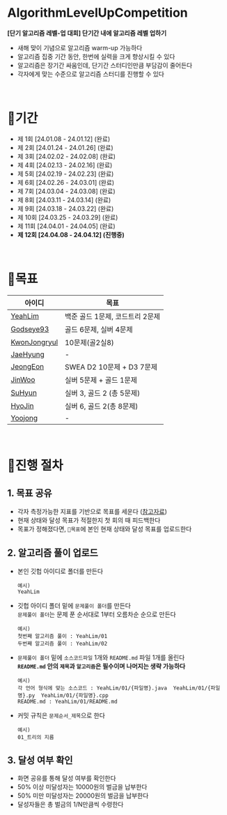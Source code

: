 # AlgorithmLevelUpCompetition
**[단기 알고리즘 레벨-업 대회] 단기간 내에 알고리즘 레벨 업하기**
- 새해 맞이 기념으로 알고리즘 warm-up 가능하다
- 알고리즘 집중 기간 동안, 한번에 실력을 크게 향상시킬 수 있다
- 알고리즘은 장기간 싸움인데, 단기간 스터디인만큼 부담감이 줄어든다
- 각자에게 맞는 수준으로 알고리즘 스터디를 진행할 수 있다

<br>

# 📌기간
- 제 1회 [24.01.08 - 24.01.12] (완료)
- 제 2회 [24.01.24 - 24.01.26] (완료)
- 제 3회 [24.02.02 - 24.02.08] (완료)
- 제 4회 [24.02.13 - 24.02.16] (완료)
- 제 5회 [24.02.19 - 24.02.23] (완료)
- 제 6회 [24.02.26 - 24.03.01] (완료)
- 제 7회 [24.03.04 - 24.03.08] (완료)
- 제 8회 [24.03.11 - 24.03.14] (완료)
- 제 9회 [24.03.18 - 24.03.22] (완료)
- 제 10회 [24.03.25 - 24.03.29] (완료)
- 제 11회 [24.04.01 - 24.04.05] (완료)
- **제 12회 [24.04.08 - 24.04.12] (진행중)**
<br>

# 📌목표
|아이디|목표|
|------|---|
|[YeahLim](https://github.com/YeahLim)| 백준 골드 1문제, 코드트리 2문제
|[Godseye93](https://github.com/Godseye93)| 골드 6문제, 실버 4문제
|[KwonJongryul](https://github.com/KwonJongryul)| 10문제(골2실8)
|[JaeHyung](https://github.com/sonesonjabgo)| -
|[JeongEon](https://github.com/JeongEon8)| SWEA D2 10문제 + D3 7문제
|[JinWoo](https://github.com/rttitity)| 실버 5문제 + 골드 1문제
|[SuHyun](https://github.com/khnemu11)| 실버 3, 골드 2 (총 5문제)
|[HyoJin](https://github.com/hjin2)| 실버 6, 골드 2(총 8문제)
|[Yoojong](https://github.com/YoojongChoi)| -

<br>



# 📌진행 절차
## 1. 목표 공유
- 각자 측정가능한 지표를 기반으로 목표를 세운다 ([참고자료](https://namu.wiki/w/solved.ac))
- 현재 상태와 달성 목표가 적절한지 첫 회의 때 피드백한다
- 목표가 정해졌다면, `📌목표`에 본인 현재 상태와 달성 목표를 업로드한다

## 2. 알고리즘 풀이 업로드
- 본인 깃헙 아이디로 폴더를 만든다
  ```
  예시)
  YeahLim
  ```
- 깃헙 아이디 폴더 밑에 `문제풀이 폴더`를 만든다 <br>
  `문제풀이 폴더`는 문제 푼 순서대로 1부터 오름차순 순으로 만든다
  ```
  예시)
  첫번째 알고리즘 풀이 : YeahLim/01
  두번째 알고리즘 풀이 : YeahLim/02
  ```
- `문제풀이 폴더` 밑에 `소스코드파일` 1개와 `README.md` 파일 1개를 올린다
  <br>
  **`README.md` 안의 `제목`과 `알고리즘`은 필수이며 나머지는 생략 가능하다** 
  ```
  예시)
  각 언어 형식에 맞는 소스코드 : YeahLim/01/{파일명}.java  YeahLim/01/{파일명}.py  YeahLim/01/{파일명}.cpp
  README.md : YeahLim/01/README.md
  ```
- 커밋 규칙은 `문제순서_제목`으로 한다
  ```
  예시)
  01_트리의 지름
  ```


## 3. 달성 여부 확인
- 화면 공유를 통해 달성 여부를 확인한다
- 50% 이상 미달성자는 10000원의 벌금을 납부한다
- 50% 미만 미달성자는 20000원의 벌금을 납부한다
- 달성자들은 총 벌금의 1/N만큼씩 수령한다
